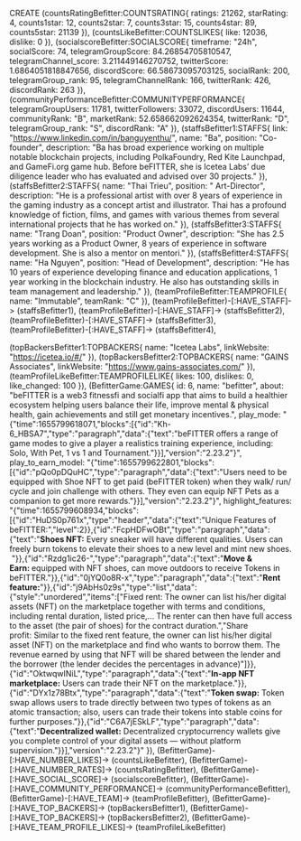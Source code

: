 CREATE
(countsRatingBefitter:COUNTSRATING{
    ratings: 21262, 
    starRating: 4, 
    counts1star: 12, 
    counts2star: 7, 
    counts3star: 15, 
    counts4star: 89, 
    counts5star: 21139
}),
(countsLikeBefitter:COUNTSLIKES{
    like: 12036, 
    dislike: 0
}),
(socialscoreBefitter:SOCIALSCORE{
    timeframe: "24h",
    socialScore: 74,
    telegramGroupScore: 84.26854705810547,
    telegramChannel_score: 3.211449146270752,
    twitterScore: 1.6864051818847656,
    discordScore: 66.58673095703125,
    socialRank: 200,
    telegramGroup_rank: 95,
    telegramChannelRank: 166,
    twitterRank: 426,
    discordRank: 263
}),
(communityPerformanceBefitter:COMMUNITYPERFORMANCE{
    telegramGroupUsers: 11781,
    twitterFollowers: 33072,
    discordUsers: 11644,
    communityRank: "B",
    marketRank: 52.658662092624354,
    twitterRank: "D",
    telegramGroup_rank: "S",
    discordRank: "A"
}),
(staffsBefitter1:STAFFS{
    link: "https://www.linkedin.com/in/banguyenthu/",
    name: "Ba",
    position: "Co-founder",
    description: "Ba has broad experience working on multiple notable blockchain projects, including PolkaFoundry, Red Kite Launchpad, and GameFi.org game hub. Before beFITTER, she is Icetea Labs’ due diligence leader who has evaluated and advised over 30 projects."
}),
(staffsBefitter2:STAFFS{
        name: "Thai Trieu",
        position: " Art-Director",
        description: "He is a professional artist with over 8 years of experience in the gaming industry as a concept artist and illustrator. Thai has a profound knowledge of fiction, films, and games with various themes from several international projects that he has worked on."
}),
(staffsBefitter3:STAFFS{
    name: "Trang Doan",
    position: "Product Owner",
    description: "She has 2.5 years working as a Product Owner, 8 years of experience in software development. She is also a mentor on mentori."
}),
(staffsBefitter4:STAFFS{
    name: "Ha Nguyen",
    position: "Head of Development",
    description: "He has 10 years of experience developing finance and education applications, 1 year working in the blockchain industry. He also has outstanding skills in team management and leadership."
}),
(teamProfileBefitter:TEAMPROFILE{
    name: "Immutable",
    teamRank: "C"
}),
(teamProfileBefitter)-[:HAVE_STAFF]-> (staffsBefitter1),
(teamProfileBefitter)-[:HAVE_STAFF]-> (staffsBefitter2),
(teamProfileBefitter)-[:HAVE_STAFF]-> (staffsBefitter3),
(teamProfileBefitter)-[:HAVE_STAFF]-> (staffsBefitter4),

(topBackersBefitter1:TOPBACKERS{
    name: "Icetea Labs",
    linkWebsite: "https://icetea.io/#/"
}),
(topBackersBefitter2:TOPBACKERS{
    name: "GAINS Associates",
    linkWebsite: "https://www.gains-associates.com/"
}),
(teamProfileLikeBefitter:TEAMPROFILELIKE{
    likes: 100,
    dislikes: 0,
    like_changed: 100
}),
(BefitterGame:GAMES{
    id: 6,
    name: "befitter",
    about: "beFITTER is a web3 fitnessfi and socialfi app that aims to build a healthier ecosystem helping users balance their life, improve mental & physical health, gain achievements and still get monetary incentives.",
    play_mode: "{\"time\":1655799618071,\"blocks\":[{\"id\":\"Kh-6_HBSA7\",\"type\":\"paragraph\",\"data\":{\"text\":\"beFITTER offers a range of game modes to give a player a realistics training experience, including: Solo, With Pet, 1 vs 1 and Tournament.\"}}],\"version\":\"2.23.2\"}",
    play_to_earn_model: "{\"time\":1655799622801,\"blocks\":[{\"id\":\"pQo0pDQuHC\",\"type\":\"paragraph\",\"data\":{\"text\":\"Users need to be equipped with Shoe NFT to get paid (beFITTER token) when they walk/ run/ cycle and join challenge with others. They even can equip NFT Pets as a companion to get more rewards.\"}}],\"version\":\"2.23.2\"}",
    highlight_features: "{\"time\":1655799608934,\"blocks\":[{\"id\":\"HuDS0p761x\",\"type\":\"header\",\"data\":{\"text\":\"Unique Features of beFITTER:\",\"level\":2}},{\"id\":\"FcpHDFwOBt\",\"type\":\"paragraph\",\"data\":{\"text\":\"<b>Shoes NFT:</b>&nbsp;Every sneaker will have different qualities. Users can freely burn tokens to elevate their shoes to a new level and mint new shoes. &nbsp;\"}},{\"id\":\"Rzdg1ic26-\",\"type\":\"paragraph\",\"data\":{\"text\":\"<b>Move &amp; Earn:&nbsp;</b>equipped with NFT shoes, can move outdoors to receive Tokens in beFITTER.\"}},{\"id\":\"0jYQ0o8R-x\",\"type\":\"paragraph\",\"data\":{\"text\":\"<b>Rent feature:</b>\"}},{\"id\":\"j9AbHs0z9s\",\"type\":\"list\",\"data\":{\"style\":\"unordered\",\"items\":[\"Fixed rent:&nbsp;The owner can list his/her digital assets (NFT) on the marketplace together with terms and conditions, including rental duration, listed price,... The renter can then have full access to the asset (the pair of shoes) for the contract duration.\",\"Share profit:&nbsp;Similar to the fixed rent feature, the owner can list his/her digital asset (NFT) on the marketplace and find who wants to borrow them. The revenue earned by using that NFT will be shared between the lender and the borrower (the lender decides the percentages in advance)\"]}},{\"id\":\"OktwqwINiL\",\"type\":\"paragraph\",\"data\":{\"text\":\"<b>In-app NFT marketplace:</b> Users can trade their NFT on the marketplace.\"}},{\"id\":\"DYx1z78Btx\",\"type\":\"paragraph\",\"data\":{\"text\":\"<b>Token swap:</b> Token swap allows users to trade directly between two types of tokens as an atomic transaction; also, users can trade their tokens into stable coins for further purposes.\"}},{\"id\":\"C6A7jESkLF\",\"type\":\"paragraph\",\"data\":{\"text\":\"<b>Decentralized wallet:</b> Decentralized cryptocurrency wallets give you complete control of your digital assets — without platform supervision.\"}}],\"version\":\"2.23.2\"}"
}),
(BefitterGame)-[:HAVE_NUMBER_LIKES]-> (countsLikeBefitter),
(BefitterGame)-[:HAVE_NUMBER_RATES]-> (countsRatingBefitter),
(BefitterGame)-[:HAVE_SOCIAL_SCORE]-> (socialscoreBefitter),
(BefitterGame)-[:HAVE_COMMUNITY_PERFORMANCE]-> (communityPerformanceBefitter),
(BefitterGame)-[:HAVE_TEAM]-> (teamProfileBefitter),
(BefitterGame)-[:HAVE_TOP_BACKERS]-> (topBackersBefitter1),
(BefitterGame)-[:HAVE_TOP_BACKERS]-> (topBackersBefitter2),
(BefitterGame)-[:HAVE_TEAM_PROFILE_LIKES]-> (teamProfileLikeBefitter)

